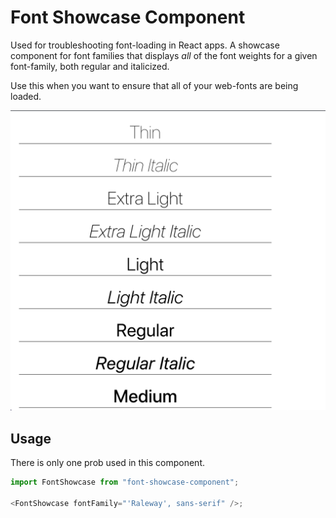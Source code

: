 # Font Showcase Component

Used for troubleshooting font-loading in React apps. A showcase component for font families that displays _all_ of the font weights for a given font-family, both regular and italicized.

Use this when you want to ensure that all of your web-fonts are being loaded.

![screenshot](./screenshot.png)

## Usage

There is only one prob used in this component.

```js
import FontShowcase from "font-showcase-component";

<FontShowcase fontFamily="'Raleway', sans-serif" />;
```
